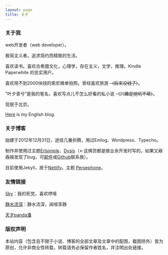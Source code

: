 ```yaml
---
layout: page
title: 关于
---
```


### 关于我

web开发者（web developer）。

极简主义者。追求简约而精致的生活。

喜欢读书。喜欢古希腊文化，心理学，存在主义，文学，推理。Kindle Paperwhite 的忠实用户。

喜欢用不到2000块钱的索尼微单拍照。曾经喜欢旅游 ~~（后来没钱了）~~。

“叶夕青兮”是我的笔名，喜欢写点儿不怎么好看的私小说 ~~（兴趣是挖坑不填）~~。

现居于北京。

[Here](https://en.erl.im) is my English blog.

### 关于博客

始建于2012年12月31日，途径几番折腾，用过Emlog、Wordpress、Typecho。

制作并使用过主题[Erlsimple](https://github.com/erlzhang/erlsimple)、[Dysis](https://github.com/erlzhang/dysis)（←这俩货都是做业余开发时写的，如果又~~双叒叕~~发现了bug，可[邮件](mailto:zhangshiyu1992@hotmail.com)或[Github](https://github.com/erlzhang)联系我）。

目前使用Jekyll，居于[Netlify](https://www.netlify.com/)。主题 [Persephone](https://github.com/erlzhang/jekyll-theme-persephone)。

### 友情链接

[Sky](https://sky.erl.im/)：我的死党，喜欢啰嗦

[静水流深](https://www.geekboy.org/)：静水流深，闻喧享静

[天才panda潘](https://pan.erl.im)

### 版权声明

本站内容（包含且不限于小说、博客的全部文章及文章中的配图，截图除外）皆为原创，允许非商业性转载，转载请务必保留作者姓名，并注明出处链接。
